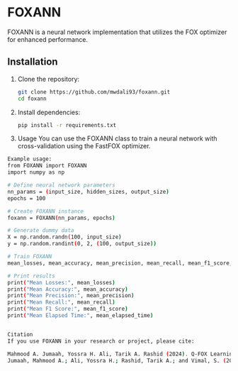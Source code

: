 # FOXANN
FOXANN is a neural network implementation that utilizes the FOX optimizer for enhanced performance.


## Installation
1. Clone the repository:
   ```bash
   git clone https://github.com/mwdali93/foxann.git
   cd foxann

2. Install dependencies:
   ```bash
   pip install -r requirements.txt

3. Usage
You can use the FOXANN class to train a neural network with cross-validation using the FastFOX optimizer.
```bash
Example usage:
from FOXANN import FOXANN
import numpy as np

# Define neural network parameters
nn_params = (input_size, hidden_sizes, output_size)
epochs = 100

# Create FOXANN instance
foxann = FOXANN(nn_params, epochs)

# Generate dummy data
X = np.random.randn(100, input_size)
y = np.random.randint(0, 2, (100, output_size))

# Train FOXANN
mean_losses, mean_accuracy, mean_precision, mean_recall, mean_f1_score, mean_elapsed_time = foxann.train_foxann(X, y)

# Print results
print("Mean Losses:", mean_losses)
print("Mean Accuracy:", mean_accuracy)
print("Mean Precision:", mean_precision)
print("Mean Recall:", mean_recall)
print("Mean F1 Score:", mean_f1_score)
print("Mean Elapsed Time:", mean_elapsed_time)


Citation
If you use FOXANN in your research or project, please cite:

Mahmood A. Jumaah, Yossra H. Ali, Tarik A. Rashid (2024). Q-FOX Learning: Breaking Tradition in Reinforcement Learning, https://doi.org/10.48550/arXiv.2402.16562
Jumaah, Mahmood A.; Ali, Yossra H.; Rashid, Tarik A.; and Vimal, S. (2024). FOXANN: A Method for Boosting Neural Network Performance, Journal of Soft Computing and Computer Applications: Vol. 1: Iss. 1, Article 2. https://jscca.uotechnology.edu.iq/jscca/vol1/iss1/2/

